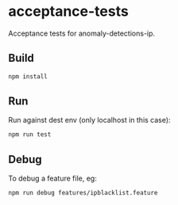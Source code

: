 # acceptance-tests

Acceptance tests for anomaly-detections-ip.

## Build

```sh
npm install
```

## Run

Run against dest env (only localhost in this case):

```sh
npm run test
```

## Debug

To debug a feature file, eg:

```sh
npm run debug features/ipblacklist.feature
```
